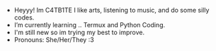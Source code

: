- Heyyy! Im C4TB1TE
  I like arts, listening to music, and do some silly codes.
- I’m currently learning .. Termux and Python Coding.
- I'm still new so im trying my best to improve.
- Pronouns: She/Her/They :3

<!---
C4TB1TE/C4TB1TE is a ✨ special ✨ repository because its `README.md` (this file) appears on your GitHub profile.
You can click the Preview link to take a look at your changes.
--->
